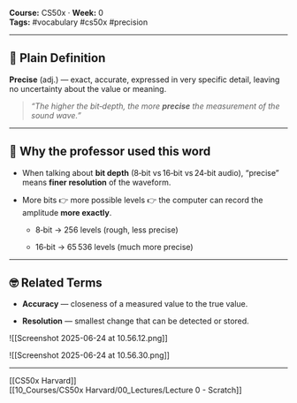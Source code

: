 **Course:** CS50x · **Week:** 0  
**Tags:** #vocabulary #cs50x #precision

---

## 📖 Plain Definition

**Precise** (adj.) — exact, accurate, expressed in very specific detail, leaving no uncertainty about the value or meaning.

> _“The higher the bit‑depth, the more **precise** the measurement of the sound wave.”_

---

## 🧠 Why the professor used this word

- When talking about **bit depth** (8‑bit vs 16‑bit vs 24‑bit audio), “precise” means **finer resolution** of the waveform.
    
- More bits 👉 more possible levels 👉 the computer can record the amplitude **more exactly**.
    
    - 8‑bit → 256 levels (rough, less precise)
        
    - 16‑bit → 65 536 levels (much more precise)
        

---

## 🤓 Related Terms

- **Accuracy** — closeness of a measured value to the true value.
    
- **Resolution** — smallest change that can be detected or stored.
    
 ![[Screenshot 2025-06-24 at 10.56.12.png]]
    
![[Screenshot 2025-06-24 at 10.56.30.png]]

---

[[CS50x Harvard]]  
[[10_Courses/CS50x Harvard/00_Lectures/Lecture 0 - Scratch]]